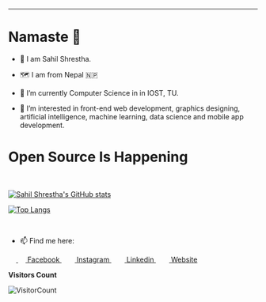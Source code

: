 ***********************************
# Namaste 🙏

- 👦 I am Sahil Shrestha.

- 🗺 I am from Nepal 🇳🇵  

- 🔭 I’m currently Computer Science in in IOST, TU.

- 🌱 I’m interested in front-end web development, graphics designing, artificial intelligence, machine learning, data science and mobile app development.

# Open Source Is Happening



&nbsp;&nbsp;&nbsp;&nbsp;&nbsp;&nbsp;&nbsp;&nbsp;&nbsp;&nbsp;&nbsp;&nbsp;&nbsp;&nbsp;&nbsp;&nbsp;&nbsp;&nbsp;&nbsp;&nbsp;&nbsp;&nbsp;&nbsp;&nbsp;&nbsp;&nbsp;&nbsp;&nbsp;&nbsp;&nbsp;&nbsp;&nbsp;&nbsp;&nbsp;&nbsp;&nbsp;&nbsp;&nbsp;&nbsp;&nbsp;&nbsp;&nbsp;&nbsp;&nbsp;&nbsp;&nbsp;&nbsp;&nbsp;&nbsp;&nbsp;&nbsp;&nbsp;&nbsp;&nbsp;&nbsp;&nbsp;&nbsp;&nbsp;&nbsp;&nbsp;&nbsp;&nbsp;&nbsp; <br>


[![Sahil Shrestha's GitHub stats](https://github-readme-stats.vercel.app/api?username=sahilian&show_icons=true&theme=onedark)](https://github.com/sahilian/github-readme-stats)


[![Top Langs](https://github-readme-stats.vercel.app/api/top-langs/?username=sahilian&layout=demo)](https://github.com/sahilian/github-readme-stats)


<br /> 

- 📫 Find me here:<br>

&nbsp;&nbsp;&nbsp;&nbsp;<a href = "https://www.facebook.com/sahilistic?ref=bookmarks" target="_blank"> <img src = "https://cdn1.iconfinder.com/data/icons/logotypes/32/square-facebook-256.png" height= 15px width = 15px> Facebook </a>&nbsp;&nbsp;
<a href = "https://www.instagram.com/sahilian_" target="_blank"><img src = "https://image.flaticon.com/icons/svg/174/174855.svg" height= 15px width = 15px> Instagram </a>&nbsp;&nbsp;
<a href = "https://www.linkedin.com/in/sahilian/" target="_blank"><img src = "https://image.flaticon.com/icons/svg/174/174857.svg" height= 15px width = 15px> Linkedin </a>&nbsp;&nbsp;
<a href = "https://sahilian.github.io/" target="_blank"><img src = "https://image.flaticon.com/icons/svg/841/841364.svg" height= 15px width = 15px> Website </a>

**Visitors Count** 

![VisitorCount](https://profile-counter.glitch.me/{sahilian}/count.svg)

